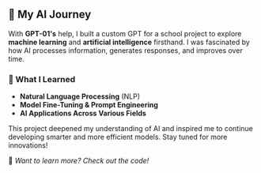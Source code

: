 ## 🧠 My AI Journey  

With **GPT-01's** help, I built a custom GPT for a school project to explore **machine learning** and **artificial intelligence** firsthand. I was fascinated by how AI processes information, generates responses, and improves over time.  

### 🚀 What I Learned  
- **Natural Language Processing** (NLP)  
- **Model Fine-Tuning & Prompt Engineering**  
- **AI Applications Across Various Fields**  

This project deepened my understanding of AI and inspired me to continue developing smarter and more efficient models. Stay tuned for more innovations!  

🔗 *Want to learn more? Check out the code!*  
